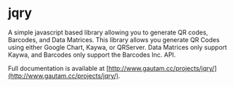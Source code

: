 jqry
====

A simple javascript based library allowing you to generate QR codes, Barcodes, and Data Matrices. This library allows you generate QR Codes using either Google Chart, Kaywa, or QRServer. Data Matrices only support Kaywa, and Barcodes only support the Barcodes Inc. API.

Full documentation is available at [http://www.gautam.cc/projects/jqry/](http://www.gautam.cc/projects/jqry/).